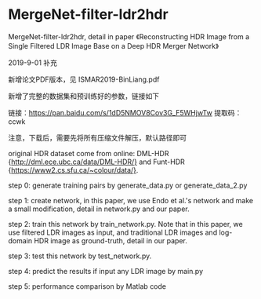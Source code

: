 # MergeNet-filter-ldr2hdr
MergeNet-filter-ldr2hdr, detail in paper 《Reconstructing HDR Image from a Single Filtered LDR Image Base on a Deep HDR Merger Network》 

2019-9-01 补充

新增论文PDF版本，见 ISMAR2019-BinLiang.pdf

新增了完整的数据集和预训练好的参数，链接如下

链接：https://pan.baidu.com/s/1dD5NMOV8Cov3G_F5WHjwTw 
提取码：ccwk 

注意，下载后，需要先将所有压缩文件解压，默认路径即可


original HDR dataset come from online: DML-HDR {http://dml.ece.ubc.ca/data/DML-HDR/} and Funt-HDR {https://www2.cs.sfu.ca/~colour/data/}.

step 0: generate training pairs by generate_data.py or generate_data_2.py

step 1: create network, in this paper, we use Endo et al.'s network and make a small modification, detail in network.py and our paper.

step 2: train this network by train_network.py. Note that in this paper, we use filtered LDR images as input, and traditional LDR images and log-domain HDR image as ground-truth, detail in our paper.

step 3: test this network by test_network.py.

step 4: predict the results if input any LDR image by main.py

step 5: performance comparison by Matlab code
